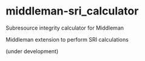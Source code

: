 # middleman-sri_calculator
Subresource integrity calculator for Middleman

Middleman extension to perform SRI calculations

(under development)
